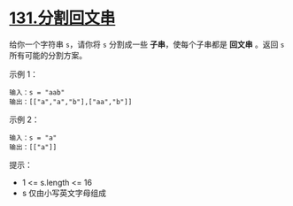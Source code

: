 # [131.分割回文串](https://leetcode.cn/problems/palindrome-partitioning/description/)

给你一个字符串 `s`，请你将 `s` 分割成一些 **子串**，使每个子串都是 **回文串** 。返回 `s` 所有可能的分割方案。

示例 1：
```
输入：s = "aab"
输出：[["a","a","b"],["aa","b"]]
```

示例 2：
```
输入：s = "a"
输出：[["a"]]
```

提示：

- 1 <= s.length <= 16
- s 仅由小写英文字母组成